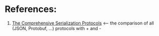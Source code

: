 
# References:

1. [The Comprehensive Serialization Protocols](https://experiencestack.co/the-comprehensive-serialization-protocols-35316502dcd7) <-- the comparison of all (JSON, Protobuf, ...) protocols with + and - 